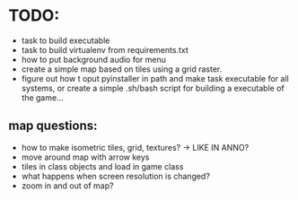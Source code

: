 # TODO:

* task to build executable
* task to build virtualenv from requirements.txt
* how to put background audio for menu
* create a simple map based on tiles using a grid raster.
* figure out how t oput pyinstaller in path and make task executable for all systems, or create a simple .sh/bash script for building a executable of the game...

## map questions:

* how to make isometric tiles, grid, textures? -> LIKE IN ANNO?
* move around map with arrow keys
* tiles in class objects and load in game class
* what happens when screen resolution is changed?
* zoom in and out of map?